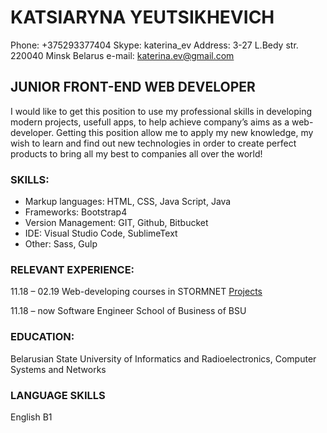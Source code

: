 # KATSIARYNA YEUTSIKHEVICH

Phone: +375293377404	Skype: katerina_ev
Address: 3-27 L.Bedy str. 220040 Minsk Belarus	e-mail: katerina.ev@gmail.com


## JUNIOR FRONT-END WEB DEVELOPER

I would like to get this position to use my professional skills in developing modern projects, usefull apps, to help achieve company’s aims as a web-developer.
 Getting this position allow me to apply my new knowledge, my wish to learn and find out new technologies in order to create perfect products to bring all my best to companies all over the world!

### SKILLS:
*	Markup languages: HTML, CSS, Java Script, Java
*	Frameworks: Bootstrap4
*	Version Management: GIT, Github, Bitbucket
*	IDE: Visual Studio Code, SublimeText
*   Other: Sass, Gulp

### RELEVANT EXPERIENCE:
11.18 – 02.19 Web-developing courses in STORMNET
[Projects](https://evtihevich@bitbucket.org/evtihevich/katerinaev.git)

11.18 – now Software Engineer School of Business of BSU

### EDUCATION:
Belarusian State University of Informatics and Radioelectronics,
Computer Systems and Networks

### LANGUAGE SKILLS
English B1
